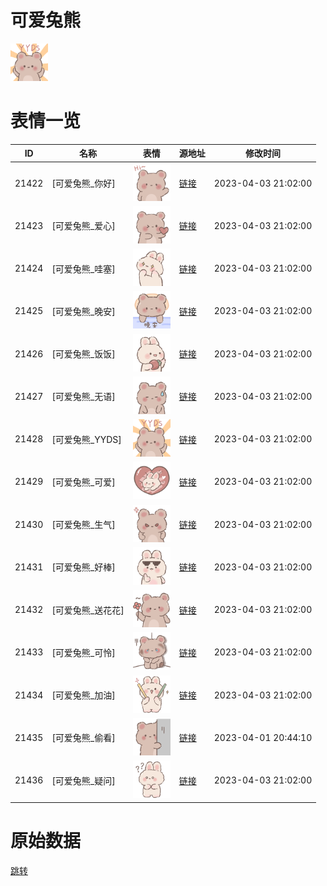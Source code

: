 # 可爱兔熊

<img src="./cover.png" height="60" alt="cover" />

# 表情一览

|ID|名称|表情|源地址|修改时间|
|----|----|----|----|----|
|21422|[可爱兔熊_你好]|<img src="./pic/021422_%5B可爱兔熊_你好%5D.png" height="60" alt="你好"/>|[链接](https://i0.hdslb.com/bfs/garb/5b663badc84ca7ea01068d3d36a6fb78e4448452.png)|2023-04-03 21:02:00|
|21423|[可爱兔熊_爱心]|<img src="./pic/021423_%5B可爱兔熊_爱心%5D.png" height="60" alt="爱心"/>|[链接](https://i0.hdslb.com/bfs/garb/0a6f3c1da1e92fcdb0ae8bbdf415700445ba8592.png)|2023-04-03 21:02:00|
|21424|[可爱兔熊_哇塞]|<img src="./pic/021424_%5B可爱兔熊_哇塞%5D.png" height="60" alt="哇塞"/>|[链接](https://i0.hdslb.com/bfs/garb/2b05ebfe4250a4d180f6f4f15735ae2c5a0a693f.png)|2023-04-03 21:02:00|
|21425|[可爱兔熊_晚安]|<img src="./pic/021425_%5B可爱兔熊_晚安%5D.png" height="60" alt="晚安"/>|[链接](https://i0.hdslb.com/bfs/garb/440013f086bc22fc0f5838ad885f1b96e9406e7d.png)|2023-04-03 21:02:00|
|21426|[可爱兔熊_饭饭]|<img src="./pic/021426_%5B可爱兔熊_饭饭%5D.png" height="60" alt="饭饭"/>|[链接](https://i0.hdslb.com/bfs/garb/b1f44a178ea7877da4d1b6cc06fefda1662d48d5.png)|2023-04-03 21:02:00|
|21427|[可爱兔熊_无语]|<img src="./pic/021427_%5B可爱兔熊_无语%5D.png" height="60" alt="无语"/>|[链接](https://i0.hdslb.com/bfs/garb/8cab481ec697d9e94591adf46068194e49795583.png)|2023-04-03 21:02:00|
|21428|[可爱兔熊_YYDS]|<img src="./pic/021428_%5B可爱兔熊_YYDS%5D.png" height="60" alt="YYDS"/>|[链接](https://i0.hdslb.com/bfs/garb/50918c561748a084f221c6c148f6067ef2c3b1fc.png)|2023-04-03 21:02:00|
|21429|[可爱兔熊_可爱]|<img src="./pic/021429_%5B可爱兔熊_可爱%5D.png" height="60" alt="可爱"/>|[链接](https://i0.hdslb.com/bfs/garb/3ce34e3c9797699cfa154146fe9f6574cb5c017a.png)|2023-04-03 21:02:00|
|21430|[可爱兔熊_生气]|<img src="./pic/021430_%5B可爱兔熊_生气%5D.png" height="60" alt="生气"/>|[链接](https://i0.hdslb.com/bfs/garb/f25c607968437204ea982f2dee05a984bc66c1bd.png)|2023-04-03 21:02:00|
|21431|[可爱兔熊_好棒]|<img src="./pic/021431_%5B可爱兔熊_好棒%5D.png" height="60" alt="好棒"/>|[链接](https://i0.hdslb.com/bfs/garb/540a36245c4654d25c2b0e9a232e8d17e8c4c7b4.png)|2023-04-03 21:02:00|
|21432|[可爱兔熊_送花花]|<img src="./pic/021432_%5B可爱兔熊_送花花%5D.png" height="60" alt="送花花"/>|[链接](https://i0.hdslb.com/bfs/garb/446f18d857ae0e661038096c36b8ab9e1827310f.png)|2023-04-03 21:02:00|
|21433|[可爱兔熊_可怜]|<img src="./pic/021433_%5B可爱兔熊_可怜%5D.png" height="60" alt="可怜"/>|[链接](https://i0.hdslb.com/bfs/garb/51197e07ae46839d458a99e31b2abdcde7a82ac2.png)|2023-04-03 21:02:00|
|21434|[可爱兔熊_加油]|<img src="./pic/021434_%5B可爱兔熊_加油%5D.png" height="60" alt="加油"/>|[链接](https://i0.hdslb.com/bfs/garb/52dc31a327741c5fff14c247445ebed7c1d6ae58.png)|2023-04-03 21:02:00|
|21435|[可爱兔熊_偷看]|<img src="./pic/021435_%5B可爱兔熊_偷看%5D.png" height="60" alt="偷看"/>|[链接](https://i0.hdslb.com/bfs/garb/a732040589d9c1fcb85fec75b41ad85f49c68d6c.png)|2023-04-01 20:44:10|
|21436|[可爱兔熊_疑问]|<img src="./pic/021436_%5B可爱兔熊_疑问%5D.png" height="60" alt="疑问"/>|[链接](https://i0.hdslb.com/bfs/garb/b54c122d968b029244b9050a3da115a16f660858.png)|2023-04-03 21:02:00|

# 原始数据

[跳转](./raw.json)

